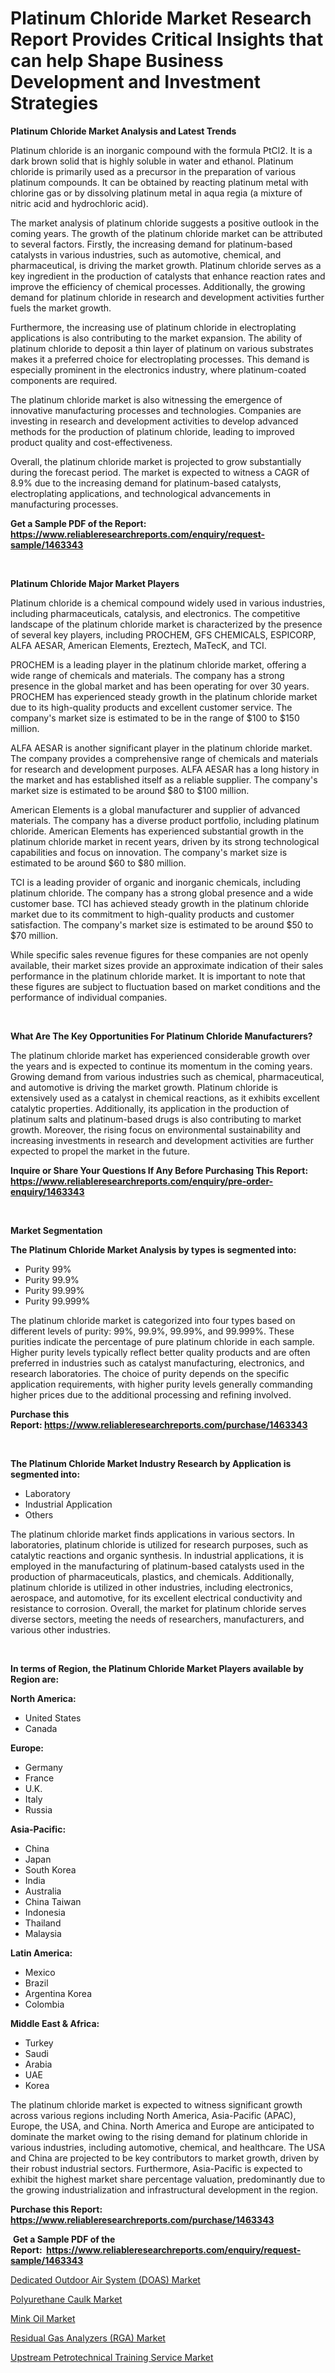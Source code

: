 <p><h1>Platinum Chloride Market Research Report Provides Critical Insights that can help Shape Business Development and Investment Strategies</h1></p><p><strong>Platinum Chloride Market Analysis and Latest Trends</strong></p>
<p><p>Platinum chloride is an inorganic compound with the formula PtCl2. It is a dark brown solid that is highly soluble in water and ethanol. Platinum chloride is primarily used as a precursor in the preparation of various platinum compounds. It can be obtained by reacting platinum metal with chlorine gas or by dissolving platinum metal in aqua regia (a mixture of nitric acid and hydrochloric acid).</p><p>The market analysis of platinum chloride suggests a positive outlook in the coming years. The growth of the platinum chloride market can be attributed to several factors. Firstly, the increasing demand for platinum-based catalysts in various industries, such as automotive, chemical, and pharmaceutical, is driving the market growth. Platinum chloride serves as a key ingredient in the production of catalysts that enhance reaction rates and improve the efficiency of chemical processes. Additionally, the growing demand for platinum chloride in research and development activities further fuels the market growth.</p><p>Furthermore, the increasing use of platinum chloride in electroplating applications is also contributing to the market expansion. The ability of platinum chloride to deposit a thin layer of platinum on various substrates makes it a preferred choice for electroplating processes. This demand is especially prominent in the electronics industry, where platinum-coated components are required.</p><p>The platinum chloride market is also witnessing the emergence of innovative manufacturing processes and technologies. Companies are investing in research and development activities to develop advanced methods for the production of platinum chloride, leading to improved product quality and cost-effectiveness.</p><p>Overall, the platinum chloride market is projected to grow substantially during the forecast period. The market is expected to witness a CAGR of 8.9% due to the increasing demand for platinum-based catalysts, electroplating applications, and technological advancements in manufacturing processes.</p></p>
<p><strong>Get a Sample PDF of the Report:&nbsp; <a href="https://www.reliableresearchreports.com/enquiry/request-sample/1463343">https://www.reliableresearchreports.com/enquiry/request-sample/1463343</a></strong></p>
<p>&nbsp;</p>
<p><strong>Platinum Chloride Major Market Players</strong></p>
<p><p>Platinum chloride is a chemical compound widely used in various industries, including pharmaceuticals, catalysis, and electronics. The competitive landscape of the platinum chloride market is characterized by the presence of several key players, including PROCHEM, GFS CHEMICALS, ESPICORP, ALFA AESAR, American Elements, Ereztech, MaTecK, and TCI.</p><p>PROCHEM is a leading player in the platinum chloride market, offering a wide range of chemicals and materials. The company has a strong presence in the global market and has been operating for over 30 years. PROCHEM has experienced steady growth in the platinum chloride market due to its high-quality products and excellent customer service. The company's market size is estimated to be in the range of $100 to $150 million.</p><p>ALFA AESAR is another significant player in the platinum chloride market. The company provides a comprehensive range of chemicals and materials for research and development purposes. ALFA AESAR has a long history in the market and has established itself as a reliable supplier. The company's market size is estimated to be around $80 to $100 million.</p><p>American Elements is a global manufacturer and supplier of advanced materials. The company has a diverse product portfolio, including platinum chloride. American Elements has experienced substantial growth in the platinum chloride market in recent years, driven by its strong technological capabilities and focus on innovation. The company's market size is estimated to be around $60 to $80 million.</p><p>TCI is a leading provider of organic and inorganic chemicals, including platinum chloride. The company has a strong global presence and a wide customer base. TCI has achieved steady growth in the platinum chloride market due to its commitment to high-quality products and customer satisfaction. The company's market size is estimated to be around $50 to $70 million.</p><p>While specific sales revenue figures for these companies are not openly available, their market sizes provide an approximate indication of their sales performance in the platinum chloride market. It is important to note that these figures are subject to fluctuation based on market conditions and the performance of individual companies.</p></p>
<p>&nbsp;</p>
<p><strong>What Are The Key Opportunities For Platinum Chloride Manufacturers?</strong></p>
<p><p>The platinum chloride market has experienced considerable growth over the years and is expected to continue its momentum in the coming years. Growing demand from various industries such as chemical, pharmaceutical, and automotive is driving the market growth. Platinum chloride is extensively used as a catalyst in chemical reactions, as it exhibits excellent catalytic properties. Additionally, its application in the production of platinum salts and platinum-based drugs is also contributing to market growth. Moreover, the rising focus on environmental sustainability and increasing investments in research and development activities are further expected to propel the market in the future.</p></p>
<p><strong>Inquire or Share Your Questions If Any Before Purchasing This Report: <a href="https://www.reliableresearchreports.com/enquiry/pre-order-enquiry/1463343">https://www.reliableresearchreports.com/enquiry/pre-order-enquiry/1463343</a></strong></p>
<p>&nbsp;</p>
<p><strong>Market Segmentation</strong></p>
<p><strong>The Platinum Chloride Market Analysis by types is segmented into:</strong></p>
<p><ul><li>Purity 99%</li><li>Purity 99.9%</li><li>Purity 99.99%</li><li>Purity 99.999%</li></ul></p>
<p><p>The platinum chloride market is categorized into four types based on different levels of purity: 99%, 99.9%, 99.99%, and 99.999%. These purities indicate the percentage of pure platinum chloride in each sample. Higher purity levels typically reflect better quality products and are often preferred in industries such as catalyst manufacturing, electronics, and research laboratories. The choice of purity depends on the specific application requirements, with higher purity levels generally commanding higher prices due to the additional processing and refining involved.</p></p>
<p><strong>Purchase this Report:&nbsp;<a href="https://www.reliableresearchreports.com/purchase/1463343">https://www.reliableresearchreports.com/purchase/1463343</a></strong></p>
<p>&nbsp;</p>
<p><strong>The Platinum Chloride Market Industry Research by Application is segmented into:</strong></p>
<p><ul><li>Laboratory</li><li>Industrial Application</li><li>Others</li></ul></p>
<p><p>The platinum chloride market finds applications in various sectors. In laboratories, platinum chloride is utilized for research purposes, such as catalytic reactions and organic synthesis. In industrial applications, it is employed in the manufacturing of platinum-based catalysts used in the production of pharmaceuticals, plastics, and chemicals. Additionally, platinum chloride is utilized in other industries, including electronics, aerospace, and automotive, for its excellent electrical conductivity and resistance to corrosion. Overall, the market for platinum chloride serves diverse sectors, meeting the needs of researchers, manufacturers, and various other industries.</p></p>
<p>&nbsp;</p>
<p><strong>In terms of Region, the Platinum Chloride Market Players available by Region are:</strong></p>
<p>
    <p> <strong> North America: </strong>
        <ul>
            <li>United States</li>
            <li>Canada</li>
        </ul>
        </p> 
    <p> <strong> Europe: </strong>
        <ul>
            <li>Germany</li>
            <li>France</li>
            <li>U.K.</li>
            <li>Italy</li>
            <li>Russia</li>
        </ul>
        </p> 
    <p> <strong> Asia-Pacific: </strong>
        <ul>
            <li>China</li>
            <li>Japan</li>
            <li>South Korea</li>
            <li>India</li>
            <li>Australia</li>
            <li>China Taiwan</li>
            <li>Indonesia</li>
            <li>Thailand</li>
            <li>Malaysia</li>
        </ul>
        </p> 
    <p> <strong> Latin America: </strong>
        <ul>
            <li>Mexico</li>
            <li>Brazil</li>
            <li>Argentina Korea</li>
            <li>Colombia</li>
        </ul>
        </p> 
    <p> <strong> Middle East & Africa: </strong>
        <ul>
            <li>Turkey</li>
            <li>Saudi</li>
            <li>Arabia</li>
            <li>UAE</li>
            <li>Korea</li>
        </ul>
    </p>
    </p>
<p><p>The platinum chloride market is expected to witness significant growth across various regions including North America, Asia-Pacific (APAC), Europe, the USA, and China. North America and Europe are anticipated to dominate the market owing to the rising demand for platinum chloride in various industries, including automotive, chemical, and healthcare. The USA and China are projected to be key contributors to market growth, driven by their robust industrial sectors. Furthermore, Asia-Pacific is expected to exhibit the highest market share percentage valuation, predominantly due to the growing industrialization and infrastructural development in the region.</p></p>
<p><strong>Purchase this Report: <a href="https://www.reliableresearchreports.com/purchase/1463343">https://www.reliableresearchreports.com/purchase/1463343</a></strong></p>
<p>&nbsp;<strong>Get a Sample PDF of the Report:&nbsp;&nbsp;<a href="https://www.reliableresearchreports.com/enquiry/request-sample/1463343">https://www.reliableresearchreports.com/enquiry/request-sample/1463343</a></strong></p>
<p><strong></strong></p>
<p><p><a href="https://medium.com/@tommiefadel2023/dedicated-outdoor-air-system-doas-market-size-cagr-trends-2024-2030-5ebb3a310ce0">Dedicated Outdoor Air System (DOAS) Market</a></p><p><a href="https://github.com/YashRP12/Market-Research-Report-List-1/blob/main/polyurethane-caulk-market.md">Polyurethane Caulk Market</a></p><p><a href="https://github.com/Chiragrp24/Market-Research-Report-List-1/blob/main/mink-oil-market.md">Mink Oil Market</a></p><p><a href="https://medium.com/@edwinsporer/residual-gas-analyzers-rga-market-share-evolution-and-market-growth-trends-2023-2030-9ca3a4c32f47">Residual Gas Analyzers (RGA) Market</a></p><p><a href="https://medium.com/@tammyfreeman2022/upstream-petrotechnical-training-service-market-analysis-its-cagr-market-segmentation-and-global-94fe7eebb5c2">Upstream Petrotechnical Training Service Market</a></p></p>
